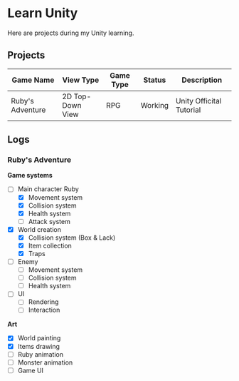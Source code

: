 # Learn Unity

Here are projects during my Unity learning. 

## Projects

| Game Name | View Type | Game Type | Status | Description |
| ---- | ---- | ---- | ---- | ---- |
| Ruby's Adventure | 2D Top-Down View | RPG | Working | Unity Officital Tutorial |

## Logs

### Ruby's Adventure

**Game systems**

- [ ] Main character Ruby
  - [x] Movement system
  - [x] Collision system
  - [x] Health system
  - [ ] Attack system
- [x] World creation 
  - [x] Collision system (Box & Lack)
  - [x] Item collection
  - [x] Traps
- [ ] Enemy
  - [ ] Movement system
  - [ ] Collision system
  - [ ] Health system
- [ ] UI
  - [ ] Rendering
  - [ ] Interaction 

**Art**

- [x] World painting
- [x] Items drawing
- [ ] Ruby animation
- [ ] Monster animation
- [ ] Game UI